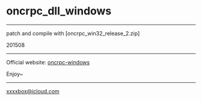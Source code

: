 
# oncrpc_dll_windows

-------------------------------------------------------------

patch and compile with [oncrpc_win32_release_2.zip]

201508

-------------------------------------------------------------

Official website: <a target="_blank" href="http://sourceforge.net/projects/oncrpc-windows/">oncrpc-windows</a>

Enjoy~

-------------------------------------------------------------

xxxxbox@icloud.com



